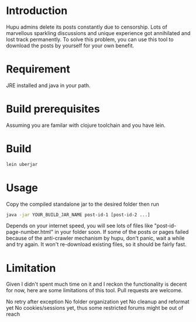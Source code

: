 # Introduction

Hupu admins delete its posts constantly due to censorship. Lots of marvellous sparkling discussions and unique experience got annihilated and lost track permanently. To solve this problem, you can use this tool to download the posts by yourself for your own benefit.

# Requirement

JRE installed and java in your path.

# Build prerequisites

Assuming you are familar with clojure toolchain and you have lein.

# Build
```bash
lein uberjar
```

# Usage

Copy the compiled standalone jar to the desired folder then run

```bash
java -jar YOUR_BUILD_JAR_NAME post-id-1 [post-id-2 ...]
```
Depends on your internet speed, you will see lots of files like "post-id-page-number.html" in your folder soon.
If some of the posts or pages failed because of the anti-crawler mechanism by hupu, don't panic, wait a while and try again. It won't re-download existing files, so it should be fairly fast. 

# Limitation

Given I didn't spent much time on it and I reckon the functionality is decent for now, here are some limitations of this tool. Pull requests are welcome.

No retry after exception
No folder organization yet
No cleanup and reformat yet
No cookies/sessions yet, thus some restricted forums might be out of reach

